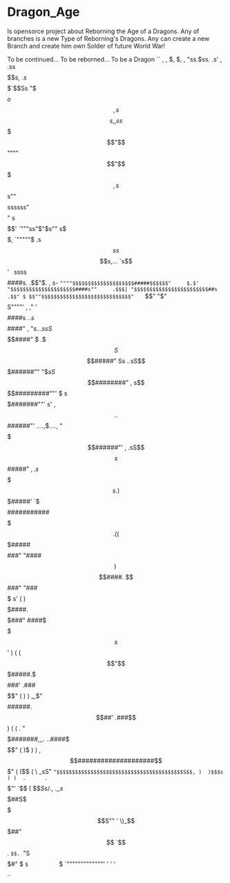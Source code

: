 # Dragon_Age

Is opensorce project about Reborning the Age of a Dragons.
Any of branches is a new Type of Reborning's Dragons.
Any can create a new Branch and create him own Solder of future World War!

To be continued...
To be reborned...
To be a Dragon 
``
                                      ,   ,
                                        $,  $,     ,
                                        "ss.$ss. .s'
                                ,     .ss$$$$$$$$$$s,
                                $. s$$$$$$$$$$$$$$`$$Ss
                                "$$$$$$$$$$$$$$$$$$o$$$       ,
                               s$$$$$$$$$$$$$$$$$$$$$$$$s,  ,s
                              s$$$$$$$$$"$$$$$$""""$$$$$$"$$$$$,
                              s$$$$$$$$$$s""$$$$ssssss"$$$$$$$$"
                             s$$$$$$$$$$'         `"""ss"$"$s""
                             s$$$$$$$$$$,              `"""""$  .s$$s
                             s$$$$$$$$$$$$s,...               `s$$'  `
                         `ssss$$$$$$$$$$$$$$$$$$$$####s.     .$$"$.   , s-
                           `""""$$$$$$$$$$$$$$$$$$$$#####$$$$$$"     $.$'
                                 "$$$$$$$$$$$$$$$$$$$$$####s""     .$$$|
                                  "$$$$$$$$$$$$$$$$$$$$$$$$##s    .$$" $
                                   $$""$$$$$$$$$$$$$$$$$$$$$$$$$$$$$"   `
                                  $$"  "$"$$$$$$$$$$$$$$$$$$$$S""""'
                             ,   ,"     '  $$$$$$$$$$$$$$$$####s
                             $.          .s$$$$$$$$$$$$$$$$$####"
                 ,           "$s.   ..ssS$$$$$$$$$$$$$$$$$$$####"
                 $           .$$$S$$$$$$$$$$$$$$$$$$$$$$$$#####"
                 Ss     ..sS$$$$$$$$$$$$$$$$$$$$$$$$$$$######""
                  "$$sS$$$$$$$$$$$$$$$$$$$$$$$$$$$########"
           ,      s$$$$$$$$$$$$$$$$$$$$$$$$#########""'
           $    s$$$$$$$$$$$$$$$$$$$$$#######""'      s'         ,
           $$..$$$$$$$$$$$$$$$$$$######"'       ....,$$....    ,$
            "$$$$$$$$$$$$$$$######"' ,     .sS$$$$$$$$$$$$$$$$s$$
              $$$$$$$$$$$$#####"     $, .s$$$$$$$$$$$$$$$$$$$$$$$$s.
   )          $$$$$$$$$$$#####'      `$$$$$$$$$###########$$$$$$$$$$$.
  ((          $$$$$$$$$$$#####       $$$$$$$$###"       "####$$$$$$$$$$
  ) \         $$$$$$$$$$$$####.     $$$$$$###"             "###$$$$$$$$$   s'
 (   )        $$$$$$$$$$$$$####.   $$$$$###"                ####$$$$$$$$s$$'
 )  ( (       $$"$$$$$$$$$$$#####.$$$$$###'                .###$$$$$$$$$$"
 (  )  )   _,$"   $$$$$$$$$$$$######.$$##'                .###$$$$$$$$$$
 ) (  ( \.         "$$$$$$$$$$$$$#######,,,.          ..####$$$$$$$$$$$"
(   )$ )  )        ,$$$$$$$$$$$$$$$$$$####################$$$$$$$$$$$"
(   ($$  ( \     _sS"  `"$$$$$$$$$$$$$$$$$$$$$$$$$$$$$$$$$$$$$$$$$S$$,
 )  )$$$s ) )  .      .   `$$$$$$$$$$$$$$$$$$$$$$$$$$$$$$$$$$$$$"'  `$$
  (   $$$Ss/  .$,    .$,,s$$$$$$##S$$$$$$$$$$$$$$$$$$$$$$$$S""        '
    \)_$$$$$$$$$$$$$$$$$$$$$$$##"  $$        `$$.        `$$.
        `"S$$$$$$$$$$$$$$$$$#"      $          `$          `$
            `"""""""""""""'         '           '           '
            
``            
